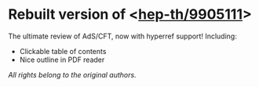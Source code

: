 # Rebuilt version of <[hep-th/9905111](https://arxiv.org/abs/hep-th/9905111)>

The ultimate review of AdS/CFT, now with hyperref support! Including:

- Clickable table of contents
- Nice outline in PDF reader

_All rights belong to the original authors._
